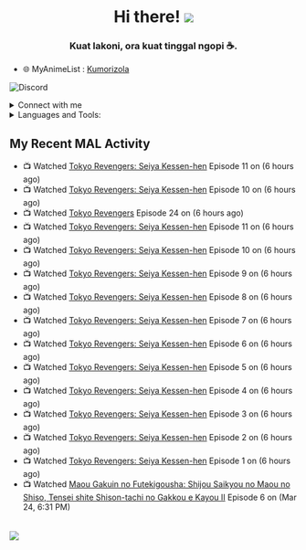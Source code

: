 <h1 align="center">Hi there! <img src="https://media.giphy.com/media/hvRJCLFzcasrR4ia7z/giphy.gif" width="25px"> </h1>
<h3 align="center">Kuat lakoni, ora kuat tinggal ngopi ☕.</h3>

- 🌐 MyAnimeList : [Kumorizola](https://myanimelist.net/animelist/Kumorizola)

![Discord](https://discord.c99.nl/widget/theme-3/761213268009943051.png)
<details>
      <summary>Connect with me</summary>
    <p align="left">
        <a href="https://www.facebook.com/kumori.hartley.1" target="blank"><img align="center"
                src="https://raw.githubusercontent.com/rahuldkjain/github-profile-readme-generator/master/src/images/icons/Social/facebook.svg"
                alt="kumori hartley" height="30" width="40" /></a>
        <a href="https://www.instagram.com/kumorizola/" target="blank"><img align="center"
                src="https://raw.githubusercontent.com/rahuldkjain/github-profile-readme-generator/master/src/images/icons/Social/instagram.svg"
                alt="kumorizola" height="30" width="40" /></a>
        <a href="https://discord.com" target="blank"><img align="center"
                src="https://raw.githubusercontent.com/rahuldkjain/github-profile-readme-generator/master/src/images/icons/Social/discord.svg"
                alt="Kumori#5882" height="30" width="40" /></a>
    </p>
</details>

<details>
    <summary align="left">Languages and Tools:</summary>
<p align="left">
      <a href="https://www.w3schools.com/css/" target="_blank">
        <img src="https://raw.githubusercontent.com/devicons/devicon/master/icons/css3/css3-original-wordmark.svg"
            alt="css3" width="40" height="40" /> </a> <a href="https://www.w3.org/html/" target="_blank"> <img
            src="https://raw.githubusercontent.com/devicons/devicon/master/icons/html5/html5-original-wordmark.svg"
            alt="html5" width="40" height="40" /> </a> <a href="https://www.java.com" target="_blank"> <img
            src="https://raw.githubusercontent.com/devicons/devicon/master/icons/java/java-original.svg" alt="java"
            width="40" height="40" /> </a> <a href="https://developer.mozilla.org/en-US/docs/Web/JavaScript"
            target="_blank"> <img
            src="https://raw.githubusercontent.com/devicons/devicon/master/icons/javascript/javascript-original.svg"
            alt="javascript" width="40" height="40" /> </a> <a href="https://nodejs.org" target="_blank"> <img
            src="https://raw.githubusercontent.com/devicons/devicon/master/icons/nodejs/nodejs-original-wordmark.svg"
            alt="nodejs" width="40" height="40" /> </a> <a href="https://www.python.org" target="_blank"> <img
            src="https://raw.githubusercontent.com/devicons/devicon/master/icons/python/python-original.svg"
            alt="python" width="40" height="40" /> </a> <a href="https://www.typescriptlang.org/" target="_blank"> <img
            src="https://raw.githubusercontent.com/devicons/devicon/master/icons/typescript/typescript-original.svg" 
            alt="typescript" width="40" height="40" /> </a> <a href="https://www.photoshop.com/en" target="_blank"> <img
            src="https://upload.wikimedia.org/wikipedia/commons/a/af/Adobe_Photoshop_CC_icon.svg" alt="photoshop" width="40" height="40"/> </a>
            <a href="https://www.adobe.com/products/premiere.html" target="_blank"> <img
            src="https://upload.wikimedia.org/wikipedia/commons/4/40/Adobe_Premiere_Pro_CC_icon.svg" alt="Premiere pro" width="40" height="40"/> </a>
            <a href="https://www.adobe.com/in/products/illustrator.html" target="_blank"> <img 
            src="https://upload.wikimedia.org/wikipedia/commons/f/fb/Adobe_Illustrator_CC_icon.svg" alt="illustrator" width="40" height="40"/> </a>
      
 </details>
 
 <h2> My Recent MAL Activity</h2>
<!-- MAL_ACTIVITY:start -->

- 📺 Watched [Tokyo Revengers: Seiya Kessen-hen](https://MyAnimeList.net/anime.php?id=50608) Episode 11 on (6 hours ago)
- 📺 Watched [Tokyo Revengers: Seiya Kessen-hen](https://MyAnimeList.net/anime.php?id=50608) Episode 10 on (6 hours ago)
- 📺 Watched [Tokyo Revengers](https://MyAnimeList.net/anime.php?id=42249) Episode 24 on (6 hours ago)
- 📺 Watched [Tokyo Revengers: Seiya Kessen-hen](https://MyAnimeList.net/anime.php?id=50608) Episode 11 on (6 hours ago)
- 📺 Watched [Tokyo Revengers: Seiya Kessen-hen](https://MyAnimeList.net/anime.php?id=50608) Episode 10 on (6 hours ago)
- 📺 Watched [Tokyo Revengers: Seiya Kessen-hen](https://MyAnimeList.net/anime.php?id=50608) Episode 9 on (6 hours ago)
- 📺 Watched [Tokyo Revengers: Seiya Kessen-hen](https://MyAnimeList.net/anime.php?id=50608) Episode 8 on (6 hours ago)
- 📺 Watched [Tokyo Revengers: Seiya Kessen-hen](https://MyAnimeList.net/anime.php?id=50608) Episode 7 on (6 hours ago)
- 📺 Watched [Tokyo Revengers: Seiya Kessen-hen](https://MyAnimeList.net/anime.php?id=50608) Episode 6 on (6 hours ago)
- 📺 Watched [Tokyo Revengers: Seiya Kessen-hen](https://MyAnimeList.net/anime.php?id=50608) Episode 5 on (6 hours ago)
- 📺 Watched [Tokyo Revengers: Seiya Kessen-hen](https://MyAnimeList.net/anime.php?id=50608) Episode 4 on (6 hours ago)
- 📺 Watched [Tokyo Revengers: Seiya Kessen-hen](https://MyAnimeList.net/anime.php?id=50608) Episode 3 on (6 hours ago)
- 📺 Watched [Tokyo Revengers: Seiya Kessen-hen](https://MyAnimeList.net/anime.php?id=50608) Episode 2 on (6 hours ago)
- 📺 Watched [Tokyo Revengers: Seiya Kessen-hen](https://MyAnimeList.net/anime.php?id=50608) Episode 1 on (6 hours ago)
- 📺 Watched [Maou Gakuin no Futekigousha: Shijou Saikyou no Maou no Shiso, Tensei shite Shison-tachi no Gakkou e Kayou II](https://MyAnimeList.net/anime.php?id=48417) Episode 6 on (Mar 24, 6:31 PM)

<!-- MAL_ACTIVITY:end -->

  
<h2 align="left"> <img src="https://media.discordapp.net/attachments/918405470073520168/919220018355523584/ezgif.com-gif-maker_1.gif">
